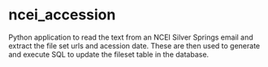 # ncei_accession
Python application to read the text from an NCEI Silver Springs email and extract the file set urls and acession date.  These are then used to generate and execute SQL to update the fileset table in the database.
